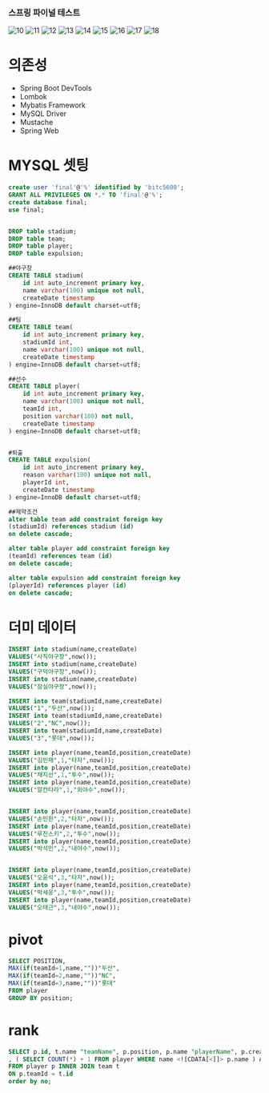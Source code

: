 ### 스프링 파이널 테스트

![10](https://user-images.githubusercontent.com/62128942/92667515-1e039400-f347-11ea-83a9-4c6076c7583c.png)
![11](https://user-images.githubusercontent.com/62128942/92667528-23f97500-f347-11ea-8546-c4d9f574103b.png)
![12](https://user-images.githubusercontent.com/62128942/92667530-252aa200-f347-11ea-8130-4d9a77533692.png)
![13](https://user-images.githubusercontent.com/62128942/92667532-25c33880-f347-11ea-8d0e-14bacb16ec7b.png)
![14](https://user-images.githubusercontent.com/62128942/92667534-26f46580-f347-11ea-8c78-57423a7ce2d3.png)
![15](https://user-images.githubusercontent.com/62128942/92667536-28259280-f347-11ea-9dd2-a8bf2f7ec49a.png)
![16](https://user-images.githubusercontent.com/62128942/92667538-2956bf80-f347-11ea-9809-79c3f1e8f0e7.png)
![17](https://user-images.githubusercontent.com/62128942/92667539-29ef5600-f347-11ea-8ac8-c2b0cd7aa945.gif)
![18](https://user-images.githubusercontent.com/62128942/92667543-2a87ec80-f347-11ea-9f75-b13feadc679b.gif)

# 의존성

- Spring Boot DevTools
- Lombok
- Mybatis Framework
- MySQL Driver
- Mustache
- Spring Web

# MYSQL 셋팅

```sql
create user 'final'@'%' identified by 'bitc5600';
GRANT ALL PRIVILEGES ON *.* TO 'final'@'%';
create database final;
use final;


DROP table stadium;
DROP table team;
DROP table player;
DROP table expulsion;

##야구장
CREATE TABLE stadium(
	id int auto_increment primary key,
    name varchar(100) unique not null,
    createDate timestamp
) engine=InnoDB default charset=utf8;

##팀
CREATE TABLE team(
	id int auto_increment primary key,
    stadiumId int,
    name varchar(100) unique not null,
    createDate timestamp
) engine=InnoDB default charset=utf8;

##선수
CREATE TABLE player(
	id int auto_increment primary key,
    name varchar(100) unique not null,
    teamId int,
    position varchar(100) not null,
    createDate timestamp
) engine=InnoDB default charset=utf8;


#퇴출
CREATE TABLE expulsion(
	id int auto_increment primary key,
    reason varchar(100) unique not null,
    playerId int,
    createDate timestamp
) engine=InnoDB default charset=utf8;

##제약조건
alter table team add constraint foreign key
(stadiumId) references stadium (id)
on delete cascade;

alter table player add constraint foreign key
(teamId) references team (id)
on delete cascade;

alter table expulsion add constraint foreign key
(playerId) references player (id)
on delete cascade;
```

# 더미 데이터

```sql
INSERT into stadium(name,createDate)
VALUES("사직야구장",now());
INSERT into stadium(name,createDate)
VALUES("구덕야구장",now());
INSERT into stadium(name,createDate)
VALUES("잠실야구장",now());

INSERT into team(stadiumId,name,createDate)
VALUES("1","두산",now());
INSERT into team(stadiumId,name,createDate)
VALUES("2","NC",now());
INSERT into team(stadiumId,name,createDate)
VALUES("3","롯데",now());

INSERT into player(name,teamId,position,createDate)
VALUES("김민재",1,"타자",now());
INSERT into player(name,teamId,position,createDate)
VALUES("채지선",1,"투수",now());
INSERT into player(name,teamId,position,createDate)
VALUES("알칸타라",1,"외야수",now());


INSERT into player(name,teamId,position,createDate)
VALUES("손민한",2,"타자",now());
INSERT into player(name,teamId,position,createDate)
VALUES("루친스키",2,"투수",now());
INSERT into player(name,teamId,position,createDate)
VALUES("박석민",2,"내야수",now());


INSERT into player(name,teamId,position,createDate)
VALUES("오윤석",3,"타자",now());
INSERT into player(name,teamId,position,createDate)
VALUES("박세웅",3,"투수",now());
INSERT into player(name,teamId,position,createDate)
VALUES("오태근",3,"내야수",now());
```

# pivot

```sql
SELECT POSITION,
MAX(if(teamId=1,name,""))"두산",
MAX(if(teamId=2,name,""))"NC",
MAX(if(teamId=3,name,""))"롯데"
FROM player
GROUP BY position;
```

# rank

```sql
SELECT p.id, t.name "teamName", p.position, p.name "playerName", p.createDate
, ( SELECT COUNT(*) + 1 FROM player WHERE name <![CDATA[<]]> p.name ) AS no
FROM player p INNER JOIN team t
ON p.teamId = t.id
order by no;
```
